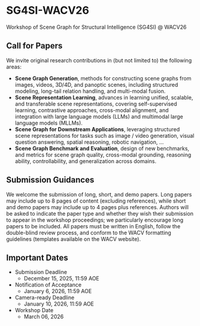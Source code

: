 # SG4SI-WACV26
Workshop of Scene Graph for Structural Intelligence (SG4SI) @ WACV26


## Call for Papers
We invite original research contributions in (but not limited to) the following areas:
- **Scene Graph Generation**, methods for constructing scene graphs from images, videos, 3D/4D, and
panoptic scenes, including structured modeling, long-tail relation handling, and multi-modal fusion.
- **Scene Representation Learning**, advances in learning unified, scalable, and transferable scene representations, covering self-supervised learning, contrastive approaches, cross-modal alignment, and
integration with large language models (LLMs) and multimodal large language models (MLLMs).
- **Scene Graph for Downstream Applications**, leveraging structured scene representations for tasks
such as image / video generation, visual question answering, spatial reasoning, robotic navigation, ...
- **Scene Graph Benchmark and Evaluation**, design of new benchmarks, and metrics for scene graph
quality, cross-modal grounding, reasoning ability, controllability, and generalization across domains.


## Submission Guidances
We welcome the submission of long, short, and demo papers. Long papers may include up to 8 pages
of content (excluding references), while short and demo papers may include up to 4 pages plus references.
Authors will be asked to indicate the paper type and whether they wish their submission to appear in the
workshop proceedings; we particularly encourage long papers to be included. All papers must be written in English, follow the double-blind review process, and conform to the WACV formatting guidelines
(templates available on the WACV website).

## Important Dates

- Submission Deadline
    - December 15, 2025, 11:59 AOE
- Notification of Acceptance
    - January 6, 2026, 11:59 AOE
- Camera-ready Deadline
    - January 10, 2026, 11:59 AOE
- Workshop Date
    - March 06, 2026